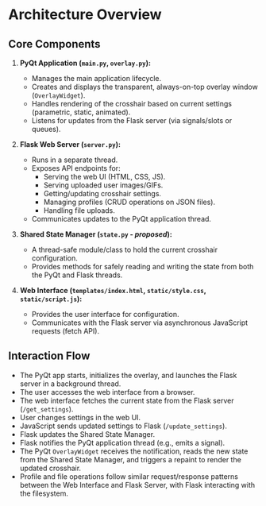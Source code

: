 # Architecture Overview

## Core Components

1.  **PyQt Application (`main.py`, `overlay.py`):**
    -   Manages the main application lifecycle.
    -   Creates and displays the transparent, always-on-top overlay window (`OverlayWidget`).
    -   Handles rendering of the crosshair based on current settings (parametric, static, animated).
    -   Listens for updates from the Flask server (via signals/slots or queues).

2.  **Flask Web Server (`server.py`):**
    -   Runs in a separate thread.
    -   Exposes API endpoints for:
        -   Serving the web UI (HTML, CSS, JS).
        -   Serving uploaded user images/GIFs.
        -   Getting/updating crosshair settings.
        -   Managing profiles (CRUD operations on JSON files).
        -   Handling file uploads.
    -   Communicates updates to the PyQt application thread.

3.  **Shared State Manager (`state.py` - *proposed*):**
    -   A thread-safe module/class to hold the current crosshair configuration.
    -   Provides methods for safely reading and writing the state from both the PyQt and Flask threads.

4.  **Web Interface (`templates/index.html`, `static/style.css`, `static/script.js`):**
    -   Provides the user interface for configuration.
    -   Communicates with the Flask server via asynchronous JavaScript requests (fetch API).

## Interaction Flow

-   The PyQt app starts, initializes the overlay, and launches the Flask server in a background thread.
-   The user accesses the web interface from a browser.
-   The web interface fetches the current state from the Flask server (`/get_settings`).
-   User changes settings in the web UI.
-   JavaScript sends updated settings to Flask (`/update_settings`).
-   Flask updates the Shared State Manager.
-   Flask notifies the PyQt application thread (e.g., emits a signal).
-   The PyQt `OverlayWidget` receives the notification, reads the new state from the Shared State Manager, and triggers a repaint to render the updated crosshair.
-   Profile and file operations follow similar request/response patterns between the Web Interface and Flask Server, with Flask interacting with the filesystem. 